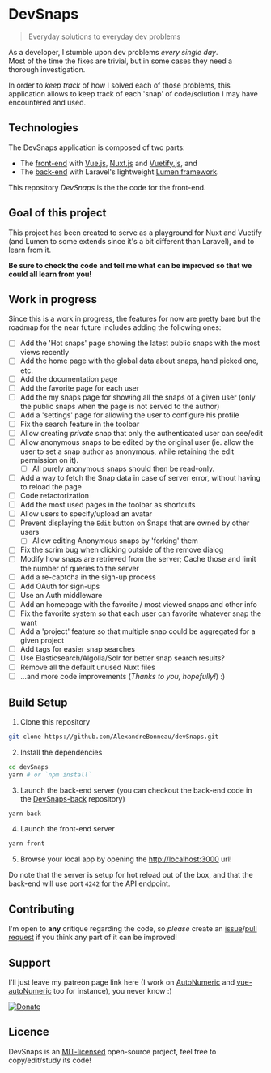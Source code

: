 # DevSnaps

> Everyday solutions to everyday dev problems

As a developer, I stumble upon dev problems *every single day*.<br>
Most of the time the fixes are trivial, but in some cases they need a thorough investigation.

In order to *keep track* of how I solved each of those problems, this application allows to keep track of each 'snap' of code/solution I may have encountered and used.


## Technologies

The DevSnaps application is composed of two parts:
- The [front-end](https://github.com/AlexandreBonneau/devSnaps) with [Vue.js](https://github.com/vuejs/vue), [Nuxt.js](https://github.com/nuxt/nuxt.js) and [Vuetify.js](https://vuetifyjs.com/), and
- The [back-end](https://github.com/AlexandreBonneau/devSnaps-back) with Laravel's lightweight [Lumen framework](https://github.com/laravel/lumen).

This repository *DevSnaps* is the the code for the front-end. 

## Goal of this project

This project has been created to serve as a playground for Nuxt and Vuetify (and Lumen to some extends since it's a bit different than Laravel), and to learn from it.

**Be sure to check the code and tell me what can be improved so that we could all learn from you!**

## Work in progress

Since this is a work in progress, the features for now are pretty bare but the roadmap for the near future includes adding the following ones:
- [ ] Add the 'Hot snaps' page showing the latest public snaps with the most views recently
- [ ] Add the home page with the global data about snaps, hand picked one, etc.
- [ ] Add the documentation page
- [ ] Add the favorite page for each user
- [ ] Add the my snaps page for showing all the snaps of a given user (only the public snaps when the page is not served to the author)
- [ ] Add a 'settings' page for allowing the user to configure his profile
- [ ] Fix the search feature in the toolbar
- [ ] Allow creating *private* snap that only the authenticated user can see/edit
- [ ] Allow anonymous snaps to be edited by the original user (ie. allow the user to set a snap author as anonymous, while retaining the edit permission on it).
  - [ ] All purely anonymous snaps should then be read-only.
- [ ] Add a way to fetch the Snap data in case of server error, without having to reload the page
- [ ] Code refactorization
- [ ] Add the most used pages in the toolbar as shortcuts
- [ ] Allow users to specify/upload an avatar
- [ ] Prevent displaying the `Edit` button on Snaps that are owned by other users
  - [ ] Allow editing Anonymous snaps by 'forking' them
- [ ] Fix the scrim bug when clicking outside of the remove dialog
- [ ] Modify how snaps are retrieved from the server; Cache those and limit the number of queries to the server
- [ ] Add a re-captcha in the sign-up process
- [ ] Add OAuth for sign-ups
- [ ] Use an Auth middleware
- [ ] Add an homepage with the favorite / most viewed snaps and other info
- [ ] Fix the favorite system so that each user can favorite whatever snap the want
- [ ] Add a 'project' feature so that multiple snap could be aggregated for a given project
- [ ] Add tags for easier snap searches
- [ ] Use Elasticsearch/Algolia/Solr for better snap search results?
- [ ] Remove all the default unused Nuxt files
- [ ] ...and more code improvements (*Thanks to you, hopefully!*) :)

## Build Setup

1. Clone this repository
```bash
git clone https://github.com/AlexandreBonneau/devSnaps.git
```
2. Install the dependencies
```bash
cd devSnaps
yarn # or `npm install`
```
3. Launch the back-end server (you can checkout the back-end code in the [DevSnaps-back](https://github.com/AlexandreBonneau/devSnaps-back) repository)
```bash
yarn back
```
4. Launch the front-end server
```bash
yarn front
```
5. Browse your local app by opening the [http://localhost:3000](http://localhost:3000) url!

Do note that the server is setup for hot reload out of the box, and that the back-end will use port `4242` for the API endpoint.

## Contributing

I'm open to **any** critique regarding the code, so *please* create an [issue](https://github.com/AlexandreBonneau/devSnaps/issues/new)/[pull request](https://github.com/AlexandreBonneau/devSnaps/compare) if you think any part of it can be improved!

## Support

I'll just leave my patreon page link here (I work on [AutoNumeric](https://github.com/autoNumeric/autoNumeric/) and [vue-autoNumeric](https://github.com/autoNumeric/vue-autoNumeric) too for instance), you never know :)

[![Donate][patreon-image]][patreon-url]

## Licence

DevSnaps is an [MIT-licensed](http://opensource.org/licenses/MIT) open-source project, feel free to copy/edit/study its code!


[patreon-url]: https://www.patreon.com/user?u=4810062
[patreon-image]: https://img.shields.io/badge/patreon-donate-orange.svg
